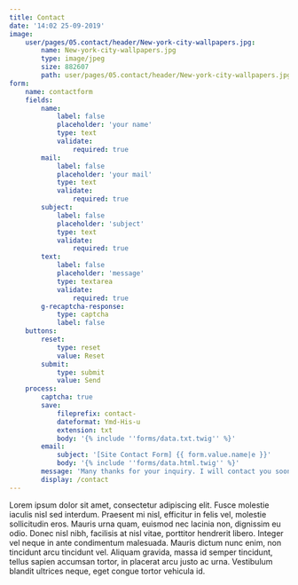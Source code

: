 ```yaml
---
title: Contact
date: '14:02 25-09-2019'
image:
    user/pages/05.contact/header/New-york-city-wallpapers.jpg:
        name: New-york-city-wallpapers.jpg
        type: image/jpeg
        size: 882607
        path: user/pages/05.contact/header/New-york-city-wallpapers.jpg
form:
    name: contactform
    fields:
        name:
            label: false
            placeholder: 'your name'
            type: text
            validate:
                required: true
        mail:
            label: false
            placeholder: 'your mail'
            type: text
            validate:
                required: true
        subject:
            label: false
            placeholder: 'subject'
            type: text
            validate:
                required: true
        text:
            label: false
            placeholder: 'message'
            type: textarea
            validate:
                required: true
        g-recaptcha-response:
            type: captcha
            label: false
    buttons:
        reset:
            type: reset
            value: Reset
        submit:
            type: submit
            value: Send
    process:
        captcha: true
        save:
            fileprefix: contact-
            dateformat: Ymd-His-u
            extension: txt
            body: '{% include ''forms/data.txt.twig'' %}'
        email:
            subject: '[Site Contact Form] {{ form.value.name|e }}'
            body: '{% include ''forms/data.html.twig'' %}'
        message: 'Many thanks for your inquiry. I will contact you soon.'
        display: /contact
---
```


Lorem ipsum dolor sit amet, consectetur adipiscing elit. Fusce molestie iaculis nisl sed interdum. Praesent mi nisl, efficitur in felis vel, molestie sollicitudin eros. Mauris urna quam, euismod nec lacinia non, dignissim eu odio. Donec nisl nibh, facilisis at nisl vitae, porttitor hendrerit libero. Integer vel neque in ante condimentum malesuada. Mauris dictum nunc enim, non tincidunt arcu tincidunt vel. Aliquam gravida, massa id semper tincidunt, tellus sapien accumsan tortor, in placerat arcu justo ac urna. Vestibulum blandit ultrices neque, eget congue tortor vehicula id.
